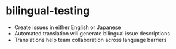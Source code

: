 # bilingual-testing
- Create issues in either English or Japanese
- Automated translation will generate bilingual issue descriptions
- Translations help team collaboration across language barriers
